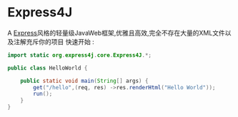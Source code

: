 # Express4J
A [Express](http://expressjs.com/en/index.html)风格的轻量级JavaWeb框架,优雅且高效,完全不存在大量的XML文件以及注解充斥你的项目
快速开始 :
```java
import static org.express4j.core.Express4J.*;

public class HelloWorld {

    public static void main(String[] args) {
        get("/hello",(req, res) ->res.renderHtml("Hello World"));
        run();
    }
}
```
